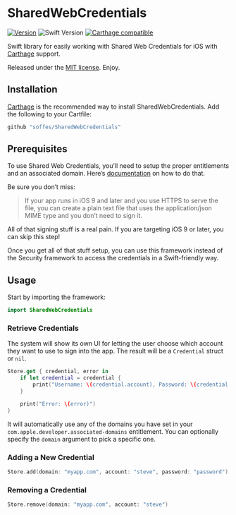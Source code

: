 # SharedWebCredentials

[![Version](https://img.shields.io/github/release/soffes/SharedWebCredentials.svg)](https://github.com/soffes/SharedWebCredentials/releases)
![Swift Version](https://img.shields.io/badge/swift-3.0.2-orange.svg)
[![Carthage compatible](https://img.shields.io/badge/Carthage-compatible-4BC51D.svg?style=flat)](https://github.com/Carthage/Carthage)

Swift library for easily working with Shared Web Credentials for iOS with [Carthage](https://github.com/carthage/carthage) support.

Released under the [MIT license](LICENSE). Enjoy.


## Installation

[Carthage](https://github.com/carthage/carthage) is the recommended way to install SharedWebCredentials. Add the following to your Cartfile:

``` ruby
github "soffes/SharedWebCredentials"
```


## Prerequisites

To use Shared Web Credentials, you’ll need to setup the proper entitlements and an associated domain. Here’s [documentation](https://developer.apple.com/reference/security/shared_web_credentials) on how to do that.

Be sure you don’t miss:

> If your app runs in iOS 9 and later and you use HTTPS to serve the file, you can create a plain text file that uses the application/json MIME type and you don’t need to sign it.

All of that signing stuff is a real pain. If you are targeting iOS 9 or later, you can skip this step!

Once you get all of that stuff setup, you can use this framework instead of the Security framework to access the credentials in a Swift-friendly way.


## Usage

Start by importing the framework:

``` swift
import SharedWebCredentials
```

### Retrieve Credentials

The system will show its own UI for letting the user choose which account they want to use to sign into the app. The result will be a `Credential` struct or `nil`.

``` swift
Store.get { credential, error in
    if let credential = credential {
        print("Username: \(credential.account), Password: \(credential.password)")
    }

    print("Error: \(error)")
}
```

It will automatically use any of the domains you have set in your `com.apple.developer.associated-domains` entitlement. You can optionally specify the `domain` argument to pick a specific one.


### Adding a New Credential

``` swift
Store.add(domain: "myapp.com", account: "steve", password: "password")
```


### Removing a Credential

``` swift
Store.remove(domain: "myapp.com", account: "steve")
```

